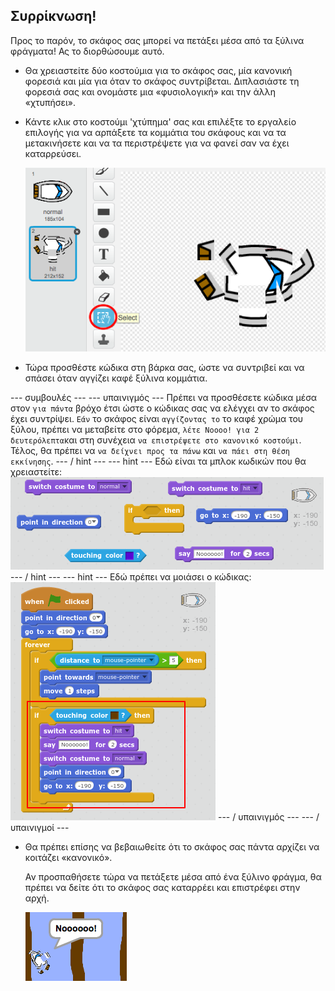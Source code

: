 ## Συρρίκνωση!

Προς το παρόν, το σκάφος σας μπορεί να πετάξει μέσα από τα ξύλινα φράγματα! Ας το διορθώσουμε αυτό.

+ Θα χρειαστείτε δύο κοστούμια για το σκάφος σας, μία κανονική φορεσιά και μία για όταν το σκάφος συντρίβεται. Διπλασιάστε τη φορεσιά σας και ονομάστε μια «φυσιολογική» και την άλλη «χτυπήσει».

+ Κάντε κλικ στο κοστούμι 'χτύπημα' σας και επιλέξτε το εργαλείο επιλογής για να αρπάξετε τα κομμάτια του σκάφους και να τα μετακινήσετε και να τα περιστρέψετε για να φανεί σαν να έχει καταρρεύσει.
    
    ![screenshot](images/boat-hit-costume.png)

+ Τώρα προσθέστε κώδικα στη βάρκα σας, ώστε να συντριβεί και να σπάσει όταν αγγίζει καφέ ξύλινα κομμάτια.

\--- συμβουλές \--- \--- υπαινιγμός \--- Πρέπει να προσθέσετε κώδικα μέσα στον `για πάντα` βρόχο έτσι ώστε ο κώδικας σας να ελέγχει αν το σκάφος έχει συντρίψει. `Εάν` το σκάφος είναι `αγγίζοντας το` το καφέ χρώμα του ξύλου, πρέπει να μεταβείτε στο φόρεμα</code>, `λέτε Noooo! για 2 δευτερόλεπτα`και στη συνέχεια `να επιστρέψετε στο κανονικό κοστούμι`. Τέλος, θα πρέπει να `να δείχνει προς τα πάνω` και `να πάει στη θέση εκκίνησης`. \--- / hint \--- \--- hint \--- Εδώ είναι τα μπλοκ κωδικών που θα χρειαστείτε: ![screenshot](images/boat-hit-blocks.png) \--- / hint \--- \--- hint \--- Εδώ πρέπει να μοιάσει ο κώδικας: ![screenshot](images/boat-hit-code.png) \--- / υπαινιγμός \--- \--- / υπαινιγμοί \---

+ Θα πρέπει επίσης να βεβαιωθείτε ότι το σκάφος σας πάντα αρχίζει να κοιτάζει «κανονικό».
    
    Αν προσπαθήσετε τώρα να πετάξετε μέσα από ένα ξύλινο φράγμα, θα πρέπει να δείτε ότι το σκάφος σας καταρρέει και επιστρέφει στην αρχή.
    
    ![screenshot](images/boat-crash.png)